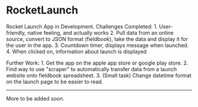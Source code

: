 # RocketLaunch
Rocket Launch App in Development.
Challenges Completed: 1. User-friendly, native feeling, and actually works 2. Pull data from an online source, convert to JSON format (fieldbook), take the data and display it for the user in the app. 3. Countdown timer, displays message when launched. 4. When clicked on, information about launch is displayed

Further Work: 1. Get the app on the apple app store or google play store. 2. Find way to use "scraper" to automatically transfer data from a launch website onto fieldbook spreadsheet. 3. (Small task) Change datetime format on the launch page to be easier to read. 

-----------------------------------
More to be added soon.
